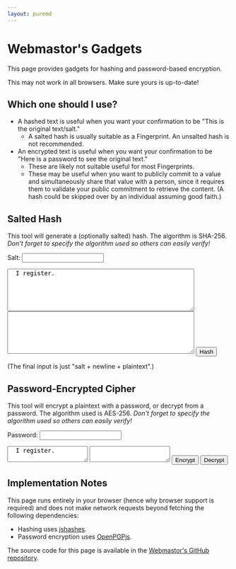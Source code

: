 ```yaml
---
layout: puremd
---
```

<script src="http://cdn.rawgit.com/h2non/jsHashes/master/hashes.js"></script>
<script src="https://unpkg.com/openpgp@6.1.0/dist/openpgp.min.js"></script>
<script>
  async function handleHash() {
    const salt = document.getElementById("hash-salt").value;
    const plaintext = document.getElementById("hash-plaintext").value;
    const salted_plaintext = (salt.trim() + "\n" + plaintext.trim()).trim();
    const hashedMessage = new Hashes.SHA256().b64(salted_plaintext);
    const output = document.getElementById("hash-output");
    output.textContent = hashedMessage;
  }
  async function handleEncrypt() {
    const password = document.getElementById("cry-password").value;
    const plaintext = document.getElementById("cry-plaintext").value;
    const message = await openpgp.createMessage({ text: plaintext.trim() });
    const encryptedMessage = await openpgp.encrypt({
      message,
      passwords: [password],
    });
    const output = document.getElementById("cry-ciphertext");
    output.value = encryptedMessage;
  }
  async function handleDecrypt() {
    const password = document.getElementById("cry-password").value;
    const ciphertext = document.getElementById("cry-ciphertext").value;
    const message = await openpgp.readMessage({ armoredMessage: ciphertext.trim() });
    const decryptedMessage = await openpgp.decrypt({
      message,
      passwords: [password],
    });
    const output = document.getElementById("cry-plaintext");
    output.value = decryptedMessage;
  }
</script>

# Webmastor's Gadgets

This page provides gadgets for hashing and password-based encryption.

This may not work in all browsers. Make sure yours is up-to-date!

## Which one should I use?

- A hashed text is useful when you want your confirmation to be "This is the original text/salt."
  - A salted hash is usually suitable as a Fingerprint. An unsalted hash is not recommended.
- An encrypted text is useful when you want your confirmation to be "Here is a password
to see the original text."
  - These are likely not suitable useful for most Fingerprints.
  - These may be useful when you want to publicly commit to a value and simultaneously share that value with a person, since it requires them to validate your public commitment to retrieve the content. (A hash could be skipped over by an individual assuming good faith.)

## Salted Hash

This tool will generate a (optionally salted) hash. The algorithm is SHA-256.
 _Don't forget to specify the algorithm used so others can easily verify!_

<label for="hash-salt">Salt:</label>
<input type="text" id="hash-salt" name="hash-salt" />

<textarea id="hash-plaintext" name="hash-plaintext" rows="6" cols="50">
  I register.
</textarea>
<textarea id="hash-output" name="hash-output" rows="6" cols="50" readonly>
</textarea>

<input type="button" value="Hash" onclick="handleHash();">


(The final input is just "salt + newline + plaintext".)

## Password-Encrypted Cipher

This tool will encrypt a plaintext with a password, or decrypt from a password. The algorithm used is AES-256.
 _Don't forget to specify the algorithm used so others can easily verify!_

<label for="cry-password">Password:</label>
<input type="text" id="cry-password" name="cry-password" />

<textarea id="cry-plaintext" name="cry-plaintext">
  I register.
</textarea>
<textarea id="cry-ciphertext" name="cry-ciphertext">
</textarea>

<input type="button" value="Encrypt" onclick="handleEncrypt();">
<input type="button" value="Decrypt" onclick="handleDecrypt();">


## Implementation Notes

This page runs entirely in your browser (hence why browser support is required) and does not make network requests beyond fetching the following dependencies:

- Hashing uses [jshashes](<https://www.npmjs.com/package/jshashes>).
- Password encryption uses [OpenPGPjs](<https://openpgpjs.org>).

The source code for this page is available in the [Webmastor's GitHub repository](<https://github.com/AgoraNomic/Webmastor/blob/gh-pages/gadgets.md?plain=1>).
